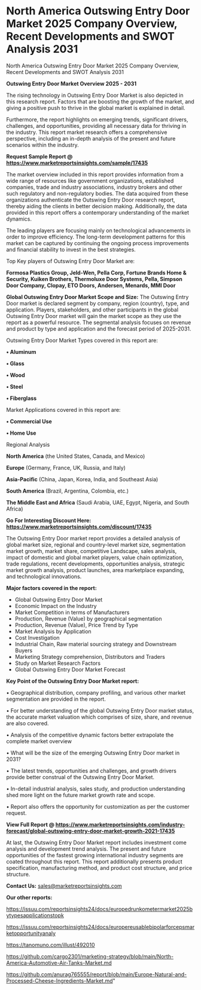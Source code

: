 # North America Outswing Entry Door Market 2025 Company Overview, Recent Developments and SWOT Analysis 2031
 North America Outswing Entry Door Market 2025 Company Overview, Recent Developments and SWOT Analysis 2031

<Strong> Outswing Entry Door Market Overview 2025 - 2031</strong>

The rising technology in Outswing Entry Door Market is also depicted in this research report. Factors that are boosting the growth of the market, and giving a positive push to thrive in the global market is explained in detail.

Furthermore, the report highlights on emerging trends, significant drivers, challenges, and opportunities, providing all necessary data for thriving in the industry. This report market research offers a comprehensive perspective, including an in-depth analysis of the present and future scenarios within the industry.

<strong>Request Sample Report @ <a href=https://www.marketreportsinsights.com/sample/17435>https://www.marketreportsinsights.com/sample/17435</a></strong>

The market overview included in this report provides information from a wide range of resources like government organizations, established companies, trade and industry associations, industry brokers and other such regulatory and non-regulatory bodies. The data acquired from these organizations authenticate the Outswing Entry Door research report, thereby aiding the clients in better decision making. Additionally, the data provided in this report offers a contemporary understanding of the market dynamics.

The leading players are focusing mainly on technological advancements in order to improve efficiency. The long-term development patterns for this market can be captured by continuing the ongoing process improvements and financial stability to invest in the best strategies.

Top Key players of Outswing Entry Door Market are:

<strong>Formosa Plastics Group, Jeld-Wen, Pella Corp, Fortune Brands Home & Security, Kuiken Brothers, Thermoluxe Door Systems, Pella, Simpson Door Company, Clopay, ETO Doors, Andersen, Menards, MMI Door</strong>

<strong><b>Global Outswing Entry Door Market Scope and Size:</b></strong>
The Outswing Entry Door market is declared segment by company, region (country), type, and application. Players, stakeholders, and other participants in the global Outswing Entry Door market will gain the market scope as they use the report as a powerful resource. The segmental analysis focuses on revenue and product by type and application and the forecast period of 2025-2031.

Outswing Entry Door Market Types covered in this report are:

<strong>• Aluminum

• Glass

• Wood

• Steel

• Fiberglass</strong>

Market Applications covered in this report are:

<strong>• Commercial Use

• Home Use</strong> 

Regional Analysis

<strong>North America</strong> (the United States, Canada, and Mexico)

<strong>Europe</strong> (Germany, France, UK, Russia, and Italy)

<strong>Asia-Pacific</strong> (China, Japan, Korea, India, and Southeast Asia)

<strong>South America</strong> (Brazil, Argentina, Colombia, etc.)

<strong>The Middle East and Africa</strong> (Saudi Arabia, UAE, Egypt, Nigeria, and South Africa)

<strong>Go For Interesting Discount Here: <a href=https://www.marketreportsinsights.com/discount/17435>https://www.marketreportsinsights.com/discount/17435</a></strong>

The Outswing Entry Door market report provides a detailed analysis of global market size, regional and country-level market size, segmentation market growth, market share, competitive Landscape, sales analysis, impact of domestic and global market players, value chain optimization, trade regulations, recent developments, opportunities analysis, strategic market growth analysis, product launches, area marketplace expanding, and technological innovations.

<strong><b>Major factors covered in the report:</b></strong>
<ul>
  <li>Global Outswing Entry Door Market </li>
  <li>Economic Impact on the Industry</li>
  <li>Market Competition in terms of Manufacturers</li>
  <li>Production, Revenue (Value) by geographical segmentation</li>
  <li>Production, Revenue (Value), Price Trend by Type</li>
  <li>Market Analysis by Application</li>
  <li>Cost Investigation</li>
  <li>Industrial Chain, Raw material sourcing strategy and Downstream Buyers</li>
  <li>Marketing Strategy comprehension, Distributors and Traders</li>
  <li>Study on Market Research Factors</li>
  <li>Global Outswing Entry Door Market Forecast</li>
</ul>

<strong><b>Key Point of the Outswing Entry Door Market report:</b></strong>

• Geographical distribution, company profiling, and various other market segmentation are provided in the report.

• For better understanding of the global Outswing Entry Door market status, the accurate market valuation which comprises of size, share, and revenue are also covered.

• Analysis of the competitive dynamic factors better extrapolate the complete market overview

• What will be the size of the emerging Outswing Entry Door market in 2031?

• The latest trends, opportunities and challenges, and growth drivers provide better construal of the Outswing Entry Door Market.

• In-detail industrial analysis, sales study, and production understanding shed more light on the future market growth rate and scope.

• Report also offers the opportunity for customization as per the customer request.

<strong><b>View Full Report @ <a href=https://www.marketreportsinsights.com/industry-forecast/global-outswing-entry-door-market-growth-2021-17435>https://www.marketreportsinsights.com/industry-forecast/global-outswing-entry-door-market-growth-2021-17435</a></b></strong>


At last, the Outswing Entry Door Market report includes investment come analysis and development trend analysis. The present and future opportunities of the fastest growing international industry segments are coated throughout this report. This report additionally presents product specification, manufacturing method, and product cost structure, and price structure.

<strong>Contact Us:</strong>
sales@marketreportsinsights.com

<strong>Our other reports:</strong>

<a href=https://issuu.com/reportsinsights24/docs/europedrunkometermarket2025bytypesapplicationstopk>https://issuu.com/reportsinsights24/docs/europedrunkometermarket2025bytypesapplicationstopk</a>

<a href=https://issuu.com/reportsinsights24/docs/europereusablebipolarforcepsmarketopportunityanaly>https://issuu.com/reportsinsights24/docs/europereusablebipolarforcepsmarketopportunityanaly</a>

<a href=https://tanomuno.com/illust/492010>https://tanomuno.com/illust/492010</a>

<a href=https://github.com/cargo2301/marketing-strategy/blob/main/North-America-Automotive-Air-Tanks-Market.md>https://github.com/cargo2301/marketing-strategy/blob/main/North-America-Automotive-Air-Tanks-Market.md</a>

<a href=https://github.com/anurag765555/report/blob/main/Europe-Natural-and-Processed-Cheese-Ingredients-Market.md>https://github.com/anurag765555/report/blob/main/Europe-Natural-and-Processed-Cheese-Ingredients-Market.md</a>"
